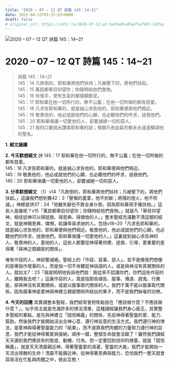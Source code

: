 ```yaml
---
title: "2020 – 07 – 12 QT 詩篇 145：14~21"
date: 2025-04-12T03:37:53+0800
draft: false
# original_url: https://cmtc.tw/2020-07-12-qt-%e8%a9%a9%e7%af%87-145%ef%bc%9a1421
---
```


![2020 – 07 – 12 QT 詩篇 145：14\~21](/images/qt.jpg   "2020 – 07 – 12 QT 詩篇 145：14\~21")

# 2020 – 07 – 12 QT 詩篇 145：14\~21

> 詩篇 145：14\~21  
> 145：14 凡跌倒的，耶和華將他們扶持；凡被壓下的，將他們扶起。  
> 145：15 萬民都舉目仰望你；你隨時給他們食物。  
> 145：16 你張手，使有生氣的都隨願飽足。  
> 145：17 耶和華在他一切所行的，無不公義；在他一切所做的都有慈愛。  
> 145：18 凡求告耶和華的，就是誠心求告他的，耶和華便與他們相近。  
> 145：19 敬畏他的，他必成就他們的心願，也必聽他們的呼求，拯救他們。  
> 145：20 耶和華保護一切愛他的人，卻要滅絕一切的惡人。  
> 145：21 我的口要說出讚美耶和華的話；惟願凡有血氣的都永永遠遠稱頌他的聖名。

**1. 經文誦讀**

**2.  今天默想經文**
詩 145：17 耶和華在他一切所行的，無不公義；在他一切所做的都有慈愛。  
145：18 凡求告耶和華的，就是誠心求告他的，耶和華便與他們相近。  
145：19 敬畏他的，他必成就他們的心願，也必聽他們的呼求，拯救他們。  
145：20 耶和華保護一切愛他的人，卻要滅絕一切的惡人。

**3. 分享默想經文**
（1）v14「凡跌倒的，耶和華將他們扶持；凡被壓下的，將他們扶起。」這讓我們想到賽42：3「壓傷的蘆葦，他不折斷；將殘的燈火，他不吹滅。」神總是詩37：24「他雖失腳也不致全身仆倒，因為耶和華用手攙扶他。」這些人是誰呢？v15「萬民都舉目仰望你；你隨時給他們食物。」就是凡「舉目仰望神，相信從神可以得拯救、得恩典、得憐恤的人。」整本聖經充滿數不清這類的經文，就是神賜恩典、憐憫，給謙卑尋求祂的人。包括v18\~20「凡求告耶和華的，就是誠心求告他的，耶和華便與他們相近。敬畏他的，他必成就他們的心願，也必聽他們的呼求，拯救他們。耶和華保護一切愛他的人。」這裏提到誠心求告神的人、敬畏神的人，愛祂的人，這些人都要從神得著供應、拯救、引導，更重要的是得著「與神之間親密的關係」。

唯有作惡的人，神卻要滅絕。聖經上的「作惡、惡事、惡人」，並不是像我們想像的是專指作壞事的人，而是指一切不肯聽從神話語的人，或是與神沒有真實關係的人。就如太7：23「我就明明地告訴他們說：我從來不認識你們，你們這些作惡的人，離開我去吧！」這裏作惡的人，竟是指那些禱告、服事、傳道、趕鬼、行異能，卻與神沒有真實關係，或是以服事取代關係的人。我們千萬不能以服事取代關係，因為服事神是愛神與神建立親密關係所結出的果子，而不是我們絲毫的功勞。

**4. 今天的回應**
其實讀整本聖經，我們經常會把焦點放在「應該做什麼？不應該做什麼？」，似乎信主就是充滿許多的律法清單，這種讀經讓我們身心疲乏。其實整本聖經的重點，是先與神建立「因信稱義」的關係，先從神得著聖靈的愛、能力、幫助，然後我們才能開始活出合神心意、遵行神旨意的生活方式。我們遵行神的律法，是愛神與得著聖靈能力的「結果」，而不是靠我們肉體的力量努力遵行神的旨意，我們才能從神得著愛與接納，順序一錯，整個生命就會活錯了！雖然我們讀經天天讀到我們應該有的態度、動機、行為，但一定要回到信仰的根基，就是「因信稱義」，就是天天清晨親近神，得著聖靈愛的澆灌，聖靈的大能，我們才能開始一天活出得勝的生命！清晨不能親近神，從神得著恩典與能力，恐怕我們一整天就會容易活在忙亂與肉體之中，彼此互勉！
